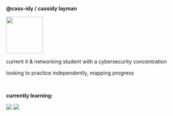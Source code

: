 __@cass-idy / cassidy layman__ 

<p align="left">
    <img width="100px" src="https://media2.giphy.com/media/v1.Y2lkPTc5MGI3NjExMGZjcG41bDU1MmltMnpyZ3c3cGZtYWYxZDd5enlrN2xmNHRzbjlmMSZlcD12MV9pbnRlcm5hbF9naWZfYnlfaWQmY3Q9cw/PQREOabU97PegkjK2w/giphy.gif">
</p>

current it & networking student with a cybersecurity concentration
  
looking to practice independently, mapping progress

<br clear="left"/>

__currently learning:__
<div id="header" align="left">
  <div id="header" align="left">
 <img src="https://github.com/MikeCodesDotNET/ColoredBadges/blob/master/png/dev/languages/python.png?raw=true" width"100%"/> <img src="https://github.com/MikeCodesDotNET/ColoredBadges/blob/master/png/dev/languages/html.png?raw=true" width"100%"/>
  </div>  
  
